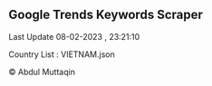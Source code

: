 

## Google Trends Keywords Scraper 
 
Last Update 08-02-2023 , 23:21:10

Country List :
VIETNAM.json



© Abdul Muttaqin 
